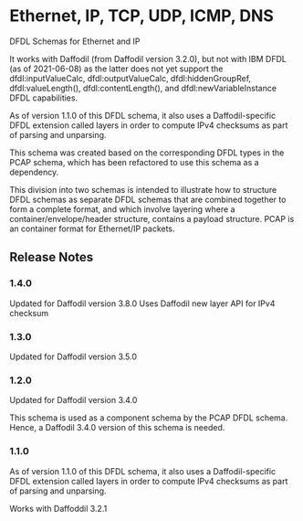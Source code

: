 Ethernet, IP, TCP, UDP, ICMP, DNS
====

DFDL Schemas for Ethernet and IP

It works with Daffodil (from Daffodil version 3.2.0), 
but not with IBM DFDL (as of 2021-06-08) as the latter does not yet support
the dfdl:inputValueCalc, dfdl:outputValueCalc, 
dfdl:hiddenGroupRef, dfdl:valueLength(), dfdl:contentLength(),
and dfdl:newVariableInstance DFDL capabilities.

As of version 1.1.0 of this DFDL schema, it also uses a Daffodil-specific DFDL extension called layers in order
to compute IPv4 checksums as part of parsing and unparsing. 

This schema was created based on the corresponding DFDL types in the PCAP schema, which has been refactored
to use this schema as a dependency.

This division into two schemas is intended to illustrate how to structure DFDL schemas as separate DFDL 
schemas that are combined together to form a complete format, and which involve layering where a 
container/envelope/header structure, contains a payload structure. PCAP is an container format for Ethernet/IP packets. 

## Release Notes

### 1.4.0
Updated for Daffodil version 3.8.0
Uses Daffodil new layer API for IPv4 checksum

### 1.3.0
Updated for Daffodil version 3.5.0

### 1.2.0
Updated for Daffodil version 3.4.0

This schema is used as a component schema by the PCAP DFDL schema. 
Hence, a Daffodil 3.4.0 version of this schema is needed.

### 1.1.0
As of version 1.1.0 of this DFDL schema, it also uses a Daffodil-specific DFDL extension called layers in order
  to compute IPv4 checksums as part of parsing and unparsing.

Works with Daffoddil 3.2.1 
